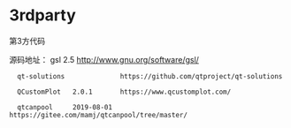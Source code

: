 # 3rdparty
第3方代码

源码地址：
      gsl           2.5         http://www.gnu.org/software/gsl/

      qt-solutions              https://github.com/qtproject/qt-solutions

      QCustomPlot   2.0.1       https://www.qcustomplot.com/

      qtcanpool     2019-08-01  https://gitee.com/mamj/qtcanpool/tree/master/

